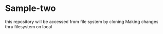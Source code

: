 # Sample-two
this repository will be accessed from file system by cloning
Making changes thru filesystem on local
